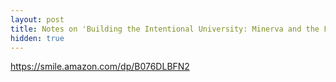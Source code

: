 ```yaml
---
layout: post
title: Notes on 'Building the Intentional University: Minerva and the Future of Higher Education'
hidden: true
---
```


<https://smile.amazon.com/dp/B076DLBFN2>
